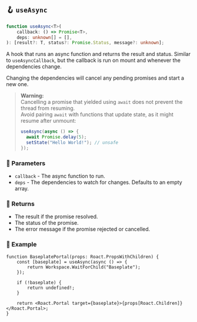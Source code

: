 ## 🪝 `useAsync`

```ts
function useAsync<T>(
	callback: () => Promise<T>,
	deps: unknown[] = [],
): [result?: T, status?: Promise.Status, message?: unknown];
```

A hook that runs an async function and returns the result and status. Similar to `useAsyncCallback`, but the callback is run on mount and whenever the dependencies change.

Changing the dependencies will cancel any pending promises and start a new one.

> **Warning:**  
> Cancelling a promise that yielded using `await` does not prevent the thread from resuming.  
> Avoid pairing `await` with functions that update state, as it might resume after unmount:
>
> ```ts
> useAsync(async () => {
> 	await Promise.delay(5);
> 	setState("Hello World!"); // unsafe
> });
> ```

### 📕 Parameters

-   `callback` - The async function to run.
-   `deps` - The dependencies to watch for changes. Defaults to an empty array.

### 📗 Returns

-   The result if the promise resolved.
-   The status of the promise.
-   The error message if the promise rejected or cancelled.

### 📘 Example

```tsx
function BaseplatePortal(props: Roact.PropsWithChildren) {
	const [baseplate] = useAsync(async () => {
		return Workspace.WaitForChild("Baseplate");
	});

	if (!baseplate) {
		return undefined!;
	}

	return <Roact.Portal target={baseplate}>{props[Roact.Children]}</Roact.Portal>;
}
```
